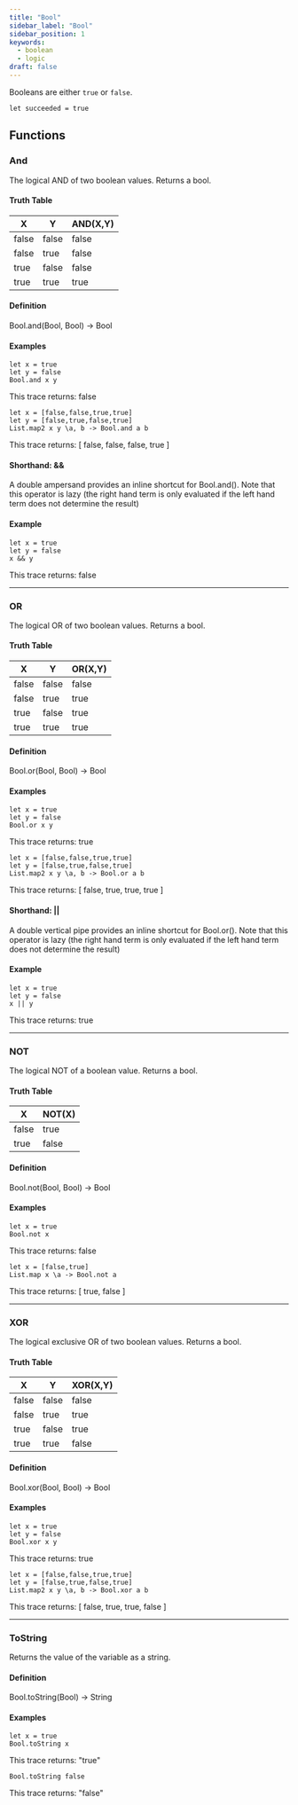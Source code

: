 ```yaml
---
title: "Bool"
sidebar_label: "Bool"
sidebar_position: 1
keywords:
  - boolean
  - logic
draft: false
---
```


Booleans are either `true` or `false`.

```darklang
let succeeded = true
```

## Functions

### And

The logical AND of two boolean values. Returns a bool.

#### Truth Table

| X | Y | AND(X,Y) |
|---|---|---|
| false | false | false |
| false | true | false |
| true | false | false |
| true | true | true |

#### Definition

Bool.and(Bool, Bool) -> Bool

#### Examples

```darklang
let x = true
let y = false
Bool.and x y
```

This trace returns: false

```darklang
let x = [false,false,true,true]
let y = [false,true,false,true]
List.map2 x y \a, b -> Bool.and a b
```

This trace returns:
[
  false, false, false, true
]

#### Shorthand: &&

A double ampersand provides an inline shortcut for Bool.and(). Note that this operator is lazy (the right hand term is only evaluated if the left hand term does not determine the result)

#### Example

```darklang
let x = true
let y = false
x && y
```

This trace returns: false

----

### OR

The logical OR of two boolean values. Returns a bool.

#### Truth Table

| X | Y | OR(X,Y) |
|---|---|---|
| false | false | false |
| false | true | true |
| true | false | true |
| true | true | true |

#### Definition

Bool.or(Bool, Bool) -> Bool

#### Examples

```darklang
let x = true
let y = false
Bool.or x y
```

This trace returns: true

```darklang
let x = [false,false,true,true]
let y = [false,true,false,true]
List.map2 x y \a, b -> Bool.or a b
```

This trace returns:
[
  false, true, true, true
]

#### Shorthand: ||

A double vertical pipe provides an inline shortcut for Bool.or(). Note that this operator is lazy (the right hand term is only evaluated if the left hand term does not determine the result)

#### Example

```darklang
let x = true
let y = false
x || y
```

This trace returns: true

----

### NOT

The logical NOT of a boolean value. Returns a bool.

#### Truth Table

| X | NOT(X) |
|---|---|
| false | true |
| true | false |

#### Definition

Bool.not(Bool, Bool) -> Bool

#### Examples

```darklang
let x = true
Bool.not x
```

This trace returns: false

```darklang
let x = [false,true]
List.map x \a -> Bool.not a
```

This trace returns:
[
  true, false
]

----

### XOR

The logical exclusive OR of two boolean values. Returns a bool.

#### Truth Table

| X | Y | XOR(X,Y) |
|---|---|---|
| false | false | false |
| false | true | true |
| true | false | true |
| true | true | false |

#### Definition

Bool.xor(Bool, Bool) -> Bool

#### Examples

```darklang
let x = true
let y = false
Bool.xor x y
```

This trace returns: true

```darklang
let x = [false,false,true,true]
let y = [false,true,false,true]
List.map2 x y \a, b -> Bool.xor a b
```

This trace returns:
[
  false, true, true, false
]

----

### ToString

Returns the value of the variable as a string.

#### Definition

Bool.toString(Bool) -> String

#### Examples

```darklang
let x = true
Bool.toString x
```

This trace returns: "true"

```darklang
Bool.toString false
```

This trace returns: "false"

